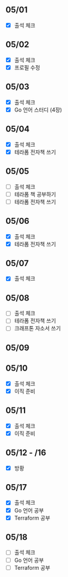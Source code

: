 ## 05/01

- [x] 출석 체크

## 05/02

- [x] 출석 체크
- [x] 프로필 수정

## 05/03 

- [x] 출석 체크
- [x] Go 언어 스터디 (4장)

## 05/04

- [x] 출석 체크
- [x] 테라폼 전자책 쓰기

## 05/05

- [ ] 출석 체크
- [ ] 테라폼 책 공부하기
- [ ] 테라폼 전자책 쓰기

## 05/06

- [x] 출석 체크
- [x] 테라폼 전자책 쓰기

## 05/07

- [x] 출석 체크

## 05/08

- [ ] 출석 체크
- [ ] 테라폼 전자책 쓰기
- [ ] 크래프톤 자소서 쓰기

## 05/09

## 05/10

- [x] 출석 체크
- [x] 이직 준비

## 05/11

- [x] 출석 체크
- [x] 이직 준비

## 05/12 - /16

- [x] 방황

## 05/17

- [x] 출석 체크
- [x] Go 언어 공부
- [x] Terraform 공부

## 05/18

- [ ] 출석 체크
- [ ] Go 언어 공부
- [ ] Terraform 공부